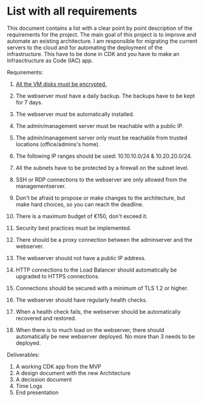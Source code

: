 # List with all requirements
This document contains a list with a clear point by point description of the requirements for the project. The main goal of this project is to improve and automate an existing architecture. I am responsible for migrating the current servers to the cloud and for automating the deployment of the infrastructure. This have to be done in CDK and you have to make an Infrasctructure as Code (IAC) app. 

Requirements:

1. [All the VM disks must be encrypted.](![REQ1] (../../00_includes/v1_1_encrypted.png)) 
2. The webserver must have a daily backup. The backups have to be kept for 7 days.
3. The webserver must be automatically installed.
4. The admin/management server must be reachable with a public IP.
5. The admin/management server only must be reachable from trusted locations (office/admins's home).
6. The following IP ranges should be used: 10.10.10.0/24 & 10.20.20.0/24.
7. All the subnets have to be protected by a firewall on the subnet level.
8. SSH or RDP connections to the webserver are only allowed from the managementserver.
9. Don't be afraid to propose or make changes to the architecture, but make hard choices, so you can reach the deadline.
10. There is a maximum budget of €150, don't exceed it.

11. Security best practices must be implemented. 
12. There should be a proxy connection between the adminserver and the webserver.
13. The webserver should not have a public IP address. 
14. HTTP connections to the Load Balancer should automatically be upgraded to HTTPS connections. 
15. Connections should be secured with a minimum of TLS 1.2 or higher.
16. The webserver should have regularly health checks.
17. When a health check fails, the webserver should be automatically recovered and restored. 
18. When there is to much load on the webserver, there should automatically be new webserver deployed. No more than 3 needs to be deployed.  

Deliverables:

1. A working CDK app from the MVP
2. A design document with the new Architecture
3. A decission document
4. Time Logs
5. End presentation









